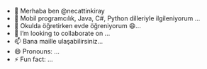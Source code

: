- 👋 Merhaba ben @necattinkiray
- 👀 Mobil programcılık, Java, C#, Python dilleriyle ilgileniyorum ...
- 🌱 Okulda öğretirken evde öğreniyorum  😄...
- 💞️ I’m looking to collaborate on ...
- 📫 Bana maille ulaşabilirsiniz...
- 😄 Pronouns: ...
- ⚡ Fun fact: ...

<!---
necattinkiray/necattinkiray is a ✨ special ✨ repository because its `README.md` (this file) appears on your GitHub profile.
You can click the Preview link to take a look at your changes.
--->
